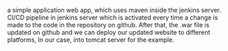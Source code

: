 a simple application web app, which uses maven inside the jenkins server.
CI/CD pipeline in jenkins server which is activated every time a change is made to the code in the repository on github.
After that, the .war file is updated on github and we can deploy our updated website to different platforms, In our case, into tomcat server for the example.
